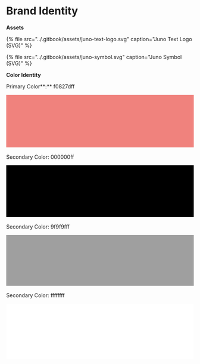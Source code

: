 # Brand Identity

**Assets**

{% file src="../.gitbook/assets/juno-text-logo.svg" caption="Juno Text Logo \(SVG\)" %}

{% file src="../.gitbook/assets/juno-symbol.svg" caption="Juno Symbol \(SVG\)" %}

**Color Identity**

Primary Color**:** f0827dff

![](../.gitbook/assets/juno-primary-color.png)

Secondary Color: 000000ff

![](../.gitbook/assets/juno-secondary-color-black-.png)

Secondary Color: 9f9f9fff

![](../.gitbook/assets/juno-secondary-color-grey-.png)

Secondary Color: ffffffff

![](../.gitbook/assets/juno-secondary-color-white-.png)

